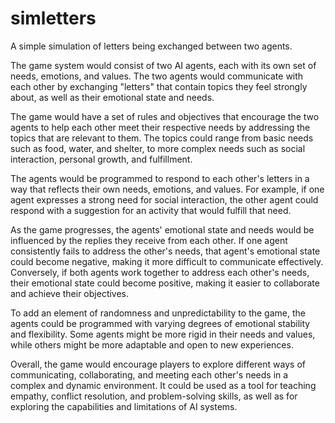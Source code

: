 # simletters

A simple simulation of letters being exchanged between two agents.

The game system would consist of two AI agents, each with its own set of needs, emotions, and values. The two agents would communicate with each other by exchanging "letters" that contain topics they feel strongly about, as well as their emotional state and needs.

The game would have a set of rules and objectives that encourage the two agents to help each other meet their respective needs by addressing the topics that are relevant to them. The topics could range from basic needs such as food, water, and shelter, to more complex needs such as social interaction, personal growth, and fulfillment.

The agents would be programmed to respond to each other's letters in a way that reflects their own needs, emotions, and values. For example, if one agent expresses a strong need for social interaction, the other agent could respond with a suggestion for an activity that would fulfill that need.

As the game progresses, the agents' emotional state and needs would be influenced by the replies they receive from each other. If one agent consistently fails to address the other's needs, that agent's emotional state could become negative, making it more difficult to communicate effectively. Conversely, if both agents work together to address each other's needs, their emotional state could become positive, making it easier to collaborate and achieve their objectives.

To add an element of randomness and unpredictability to the game, the agents could be programmed with varying degrees of emotional stability and flexibility. Some agents might be more rigid in their needs and values, while others might be more adaptable and open to new experiences.

Overall, the game would encourage players to explore different ways of communicating, collaborating, and meeting each other's needs in a complex and dynamic environment. It could be used as a tool for teaching empathy, conflict resolution, and problem-solving skills, as well as for exploring the capabilities and limitations of AI systems.